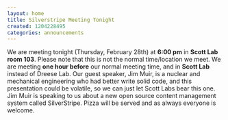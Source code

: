 ```yaml
---
layout: home
title: Silverstripe Meeting Tonight
created: 1204228495
categories: announcements
---
```

We are meeting tonight (Thursday, February 28th) at **6:00 pm** in **Scott Lab room 103**. Please note that this is not the normal time/location we meet. We are meeting **one hour before** our normal meeting time, and in **Scott Lab** instead of Dreese Lab. Our guest speaker, Jim Muir, is a nuclear and mechanical engineering who had better write solid code, and this presentation could be volatile, so we can just let Scott Labs bear this one. Jim Muir is speaking to us about a new open source content management system called SilverStripe. Pizza will be served and as always everyone is welcome.
